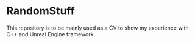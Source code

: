 # RandomStuff

This repository is to be mainly used as a CV to show my experience with C++ and Unreal Engine framework.
